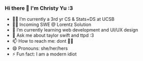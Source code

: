 ### Hi there 👋 I'm Christy Yu :3

- 👩‍🎓 I’m currently a 3rd yr CS & Stats+DS at UCSB
- 👩‍💻 Incoming SWE @ Lorentz Solution
- 🌱 I’m currently learning web development and UI/UX design
- 💬 Ask me about taylor swift and ttpd :3
- 📫 How to reach me: dont 🙅‍♀️
- 😄 Pronouns: she/her/hers
- ⚡ Fun fact: I am a modern idiot
